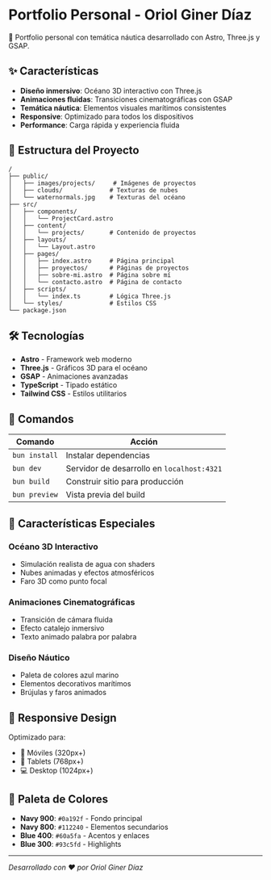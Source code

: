 # Portfolio Personal - Oriol Giner Díaz

🌊 Portfolio personal con temática náutica desarrollado con Astro, Three.js y GSAP.

## ✨ Características

- **Diseño inmersivo**: Océano 3D interactivo con Three.js
- **Animaciones fluidas**: Transiciones cinematográficas con GSAP
- **Temática náutica**: Elementos visuales marítimos consistentes
- **Responsive**: Optimizado para todos los dispositivos
- **Performance**: Carga rápida y experiencia fluida

## 🚀 Estructura del Proyecto

```text
/
├── public/
│   ├── images/projects/     # Imágenes de proyectos
│   ├── clouds/             # Texturas de nubes
│   └── waternormals.jpg    # Texturas del océano
├── src/
│   ├── components/
│   │   └── ProjectCard.astro
│   ├── content/
│   │   └── projects/       # Contenido de proyectos
│   ├── layouts/
│   │   └── Layout.astro
│   ├── pages/
│   │   ├── index.astro     # Página principal
│   │   ├── proyectos/      # Páginas de proyectos
│   │   ├── sobre-mi.astro  # Página sobre mí
│   │   └── contacto.astro  # Página de contacto
│   ├── scripts/
│   │   └── index.ts        # Lógica Three.js
│   └── styles/             # Estilos CSS
└── package.json
```

## 🛠️ Tecnologías

- **Astro** - Framework web moderno
- **Three.js** - Gráficos 3D para el océano
- **GSAP** - Animaciones avanzadas
- **TypeScript** - Tipado estático
- **Tailwind CSS** - Estilos utilitarios

## 🧞 Comandos

| Comando | Acción |
|---------|--------|
| `bun install` | Instalar dependencias |
| `bun dev` | Servidor de desarrollo en `localhost:4321` |
| `bun build` | Construir sitio para producción |
| `bun preview` | Vista previa del build |

## 🌊 Características Especiales

### Océano 3D Interactivo
- Simulación realista de agua con shaders
- Nubes animadas y efectos atmosféricos
- Faro 3D como punto focal

### Animaciones Cinematográficas
- Transición de cámara fluida
- Efecto catalejo inmersivo
- Texto animado palabra por palabra

### Diseño Náutico
- Paleta de colores azul marino
- Elementos decorativos marítimos
- Brújulas y faros animados

## 📱 Responsive Design

Optimizado para:
- 📱 Móviles (320px+)
- 📱 Tablets (768px+)
- 💻 Desktop (1024px+)

## 🎨 Paleta de Colores

- **Navy 900**: `#0a192f` - Fondo principal
- **Navy 800**: `#112240` - Elementos secundarios
- **Blue 400**: `#60a5fa` - Acentos y enlaces
- **Blue 300**: `#93c5fd` - Highlights

---

*Desarrollado con ❤️ por Oriol Giner Díaz*